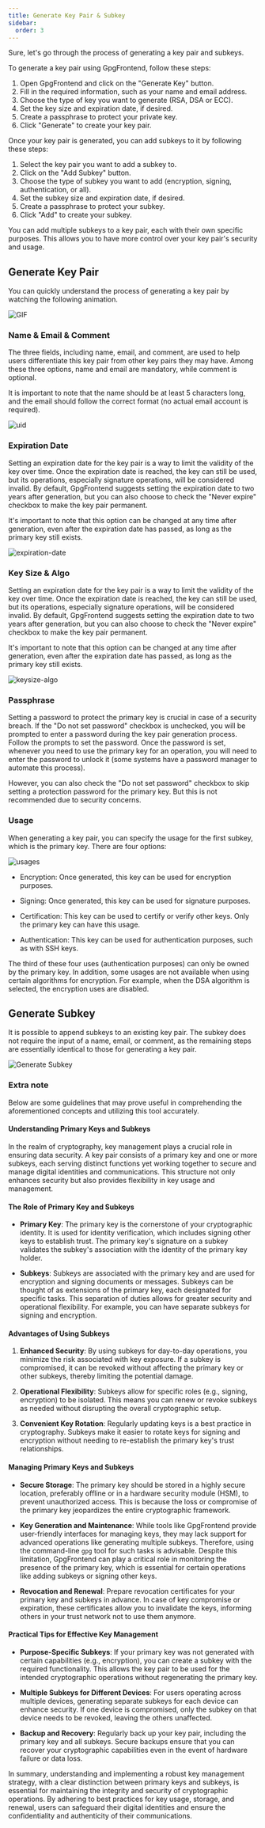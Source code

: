 ```yaml
---
title: Generate Key Pair & Subkey
sidebar:
  order: 3
---
```


Sure, let's go through the process of generating a key pair and subkeys.

To generate a key pair using GpgFrontend, follow these steps:

1. Open GpgFrontend and click on the "Generate Key" button.
2. Fill in the required information, such as your name and email address.
3. Choose the type of key you want to generate (RSA, DSA or ECC).
4. Set the key size and expiration date, if desired.
5. Create a passphrase to protect your private key.
6. Click "Generate" to create your key pair.

Once your key pair is generated, you can add subkeys to it by following these
steps:

1. Select the key pair you want to add a subkey to.
2. Click on the "Add Subkey" button.
3. Choose the type of subkey you want to add (encryption, signing,
   authentication, or all).
4. Set the subkey size and expiration date, if desired.
5. Create a passphrase to protect your subkey.
6. Click "Add" to create your subkey.

You can add multiple subkeys to a key pair, each with their own specific
purposes. This allows you to have more control over your key pair's security and
usage.

## Generate Key Pair

You can quickly understand the process of generating a key pair by watching the
following animation.

![GIF](https://image.cdn.bktus.com/i/2023/11/16/711f0379-eea6-ee25-2072-8e77d07d2ad5.gif)

### Name & Email & Comment

The three fields, including name, email, and comment, are used to help users
differentiate this key pair from other key pairs they may have. Among these
three options, name and email are mandatory, while comment is optional.

It is important to note that the name should be at least 5 characters long, and
the email should follow the correct format (no actual email account is
required).

![uid](https://image.cdn.bktus.com/i/2023/11/16/3ad515e0-6d9e-6507-552c-55101da16836.webp)

### Expiration Date

Setting an expiration date for the key pair is a way to limit the validity of
the key over time. Once the expiration date is reached, the key can still be
used, but its operations, especially signature operations, will be considered
invalid. By default, GpgFrontend suggests setting the expiration date to two
years after generation, but you can also choose to check the "Never expire"
checkbox to make the key pair permanent.

It's important to note that this option can be changed at any time after
generation, even after the expiration date has passed, as long as the primary
key still exists.

![expiration-date](https://image.cdn.bktus.com/i/2023/11/16/ce9b446d-a7a0-2944-b8e4-3517c0d3a861.webp)

### Key Size & Algo

Setting an expiration date for the key pair is a way to limit the validity of
the key over time. Once the expiration date is reached, the key can still be
used, but its operations, especially signature operations, will be considered
invalid. By default, GpgFrontend suggests setting the expiration date to two
years after generation, but you can also choose to check the "Never expire"
checkbox to make the key pair permanent.

It's important to note that this option can be changed at any time after
generation, even after the expiration date has passed, as long as the primary
key still exists.

![keysize-algo](https://image.cdn.bktus.com/i/2023/11/16/4ce5ecfa-7ad0-7a81-cbe1-2ea93f7872ea.webp)

### Passphrase

Setting a password to protect the primary key is crucial in case of a security
breach. If the "Do not set password" checkbox is unchecked, you will be prompted
to enter a password during the key pair generation process. Follow the prompts
to set the password. Once the password is set, whenever you need to use the
primary key for an operation, you will need to enter the password to unlock it
(some systems have a password manager to automate this process).

However, you can also check the "Do not set password" checkbox to skip setting a
protection password for the primary key. But this is not recommended due to
security concerns.

### Usage

When generating a key pair, you can specify the usage for the first subkey,
which is the primary key. There are four options:

![usages](https://image.cdn.bktus.com/i/2023/11/16/f9bae59d-9181-2cb8-53a6-b51c0698c613.webp)

- Encryption: Once generated, this key can be used for encryption purposes.

- Signing: Once generated, this key can be used for signature purposes.

- Certification: This key can be used to certify or verify other keys. Only the
  primary key can have this usage.

- Authentication: This key can be used for authentication purposes, such as with
  SSH keys.

The third of these four uses (authentication purposes) can only be owned by the
primary key. In addition, some usages are not available when using certain
algorithms for encryption. For example, when the DSA algorithm is selected, the
encryption uses are disabled.

## Generate Subkey

It is possible to append subkeys to an existing key pair. The subkey does not
require the input of a name, email, or comment, as the remaining steps are
essentially identical to those for generating a key pair.

![Generate Subkey](https://image.cdn.bktus.com/i/2023/11/16/4871ee77-5da5-5473-a2be-2d9c29d6b842.gif)

### Extra note

Below are some guidelines that may prove useful in comprehending the
aforementioned concepts and utilizing this tool accurately.

#### Understanding Primary Keys and Subkeys

In the realm of cryptography, key management plays a crucial role in ensuring
data security. A key pair consists of a primary key and one or more subkeys,
each serving distinct functions yet working together to secure and manage
digital identities and communications. This structure not only enhances security
but also provides flexibility in key usage and management.

#### The Role of Primary Key and Subkeys

- **Primary Key**: The primary key is the cornerstone of your cryptographic
  identity. It is used for identity verification, which includes signing other
  keys to establish trust. The primary key's signature on a subkey validates the
  subkey's association with the identity of the primary key holder.

- **Subkeys**: Subkeys are associated with the primary key and are used for
  encryption and signing documents or messages. Subkeys can be thought of as
  extensions of the primary key, each designated for specific tasks. This
  separation of duties allows for greater security and operational flexibility.
  For example, you can have separate subkeys for signing and encryption.

#### Advantages of Using Subkeys

1. **Enhanced Security**: By using subkeys for day-to-day operations, you
   minimize the risk associated with key exposure. If a subkey is compromised,
   it can be revoked without affecting the primary key or other subkeys, thereby
   limiting the potential damage.

2. **Operational Flexibility**: Subkeys allow for specific roles (e.g., signing,
   encryption) to be isolated. This means you can renew or revoke subkeys as
   needed without disrupting the overall cryptographic setup.

3. **Convenient Key Rotation**: Regularly updating keys is a best practice in
   cryptography. Subkeys make it easier to rotate keys for signing and
   encryption without needing to re-establish the primary key's trust
   relationships.

#### Managing Primary Keys and Subkeys

- **Secure Storage**: The primary key should be stored in a highly secure
  location, preferably offline or in a hardware security module (HSM), to
  prevent unauthorized access. This is because the loss or compromise of the
  primary key jeopardizes the entire cryptographic framework.

- **Key Generation and Maintenance**: While tools like GpgFrontend provide
  user-friendly interfaces for managing keys, they may lack support for advanced
  operations like generating multiple subkeys. Therefore, using the command-line
  `gpg` tool for such tasks is advisable. Despite this limitation, GpgFrontend
  can play a critical role in monitoring the presence of the primary key, which
  is essential for certain operations like adding subkeys or signing other keys.

- **Revocation and Renewal**: Prepare revocation certificates for your primary
  key and subkeys in advance. In case of key compromise or expiration, these
  certificates allow you to invalidate the keys, informing others in your trust
  network not to use them anymore.

#### Practical Tips for Effective Key Management

- **Purpose-Specific Subkeys**: If your primary key was not generated with
  certain capabilities (e.g., encryption), you can create a subkey with the
  required functionality. This allows the key pair to be used for the intended
  cryptographic operations without regenerating the primary key.

- **Multiple Subkeys for Different Devices**: For users operating across
  multiple devices, generating separate subkeys for each device can enhance
  security. If one device is compromised, only the subkey on that device needs
  to be revoked, leaving the others unaffected.

- **Backup and Recovery**: Regularly back up your key pair, including the
  primary key and all subkeys. Secure backups ensure that you can recover your
  cryptographic capabilities even in the event of hardware failure or data loss.

In summary, understanding and implementing a robust key management strategy,
with a clear distinction between primary keys and subkeys, is essential for
maintaining the integrity and security of cryptographic operations. By adhering
to best practices for key usage, storage, and renewal, users can safeguard their
digital identities and ensure the confidentiality and authenticity of their
communications.
